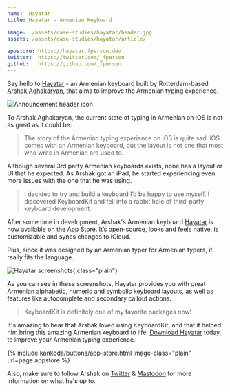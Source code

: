 ```yaml
---
name:  Hayatar
title: Hayatar - Armenian Keyboard

image:  /assets/case-studies/hayatar/header.jpg
assets: /assets/case-studies/hayatar/article/

appstore: https://hayatar.fperson.dev
twitter:  https://twitter.com/_fperson
github:   https://github.com/_fperson
---
```


Say hello to [Hayatar]({{page.appstore}}) - an Armenian keyboard built by Rotterdam-based [Arshak Aghakaryan]({{page.twitter}}), that aims to improve the Armenian typing experience.

![Announcement header icon]({{page.image}})

To Arshak Aghakaryan, the current state of typing in Armenian on iOS is not as great as it could be:

> The story of the Armenian typing experience on iOS is quite sad. iOS comes with an Armenian keyboard, but the layout is not one that most who write in Armenian are used to. 

Although several 3rd party Armenian keyboards exists, none has a layout or UI that he expected. As Arshak got an iPad, he started experiencing even more issues with the one that he was using.

> I decided to try and build a keyboard I’d be happy to use myself. I discovered KeyboardKit and fell into a rabbit hole of third-party keyboard development.

After some time in development, Arshak's Armenian keyboard [Hayatar]({{page.appstore}}) is now available on the App Store. It’s open-source, looks and feels native, is customizable and syncs changes to iCloud. 

Plus, since it was designed by an Armenian typer for Armenian typers, it really fits the language.

![Hayatar screenshots]({{page.assets}}screenshots.png){:class="plain"}

As you can see in these screenshots, Hayatar provides you with great Armenian alphabetic, numeric and symbolic keyboard layouts, as well as features like autocomplete and secondary callout actions.

> KeyboardKit is definitely one of my favorite packages now!

It's amazing to hear that Arshak loved using KeyboardKit, and that it helped him bring this amazing Armenian keyboard to life. [Download Hayatar]({{page.appstore}}) today, to improve your Armenian typing experience.

{% include kankoda/buttons/app-store.html image-class="plain" url=page.appstore %}

Also, make sure to follow Arshak on [Twitter]({{page.twitter}}) & [Mastodon]({{page.mastodon}}) for more information on what he's up to.